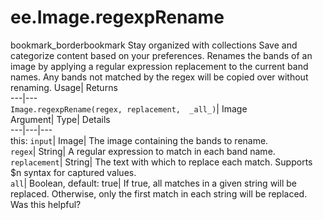  
#  ee.Image.regexpRename 
bookmark_borderbookmark Stay organized with collections  Save and categorize content based on your preferences.
Renames the bands of an image by applying a regular expression replacement to the current band names. Any bands not matched by the regex will be copied over without renaming. 
Usage| Returns  
---|---  
`Image.regexpRename(regex, replacement,  _all_)`| Image  
Argument| Type| Details  
---|---|---  
this: `input`| Image| The image containing the bands to rename.  
`regex`| String| A regular expression to match in each band name.  
`replacement`| String| The text with which to replace each match. Supports $n syntax for captured values.  
`all`| Boolean, default: true| If true, all matches in a given string will be replaced. Otherwise, only the first match in each string will be replaced.  
Was this helpful?
